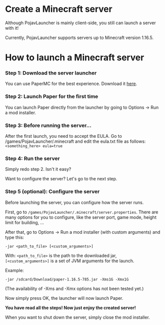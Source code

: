 # Create a Minecraft server

Although PojavLauncher is mainly client-side, you still can launch a server with it!

Currently, PojavLauncher supports servers up to Minecraft version 1.16.5.

# How to launch a Minecraft server

### Step 1: Download the server launcher

You can use PaperMC for the best experience. Download it [here](https://papermc.io/downloads).

### Step 2: Launch Paper for the first time

You can launch Paper directly from the launcher by going to Options -> Run a mod installer.

### Step 3: Before running the server...

After the first launch, you need to accept the EULA. Go to /games/PojavLauncher/.minecraft and edit the eula.txt file as follows:
`<something_here> eula=true`

### Step 4: Run the server

Simply redo step 2. Isn't it easy?

Want to configure the server? Let's go to the next step.

### Step 5 (optional): Configure the server

Before launching the server, you can configure how the server runs.

First, go to `/games/PojavLauncher/.minecraft/server.properties`. There are many options for you to configure, like the server port, game mode, height limit for building, ... 

After that, go to Options -> Run a mod installer (with custom arguments) and type this:

`-jar <path_to_file> [<custom_arguments>]`

With:
`<path_to_file>` is the path to the downloaded jar,
`[<custom_arguments>]` is a set of JVM arguments for the launch.

Example:

`-jar /sdcard/Download/paper-1.16.5-785.jar -Xms1G -Xmx1G`

(The availability of -Xms and -Xmx options has not been tested yet.)

Now simply press OK, the launcher will now launch Paper.

**You have read all the steps! Now just enjoy the created server!**

When you want to shut down the server, simply close the mod installer.

